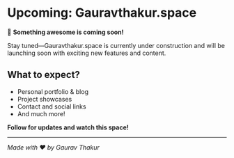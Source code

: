 # Upcoming: Gauravthakur.space

🚀 **Something awesome is coming soon!**

Stay tuned—Gauravthakur.space is currently under construction and will be launching soon with exciting new features and content.

## What to expect?
- Personal portfolio & blog
- Project showcases
- Contact and social links
- And much more!

**Follow for updates and watch this space!**

---

*Made with ❤️ by Gaurav Thakur*